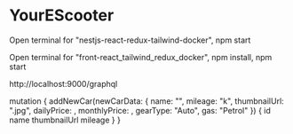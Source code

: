 # YourEScooter

Open terminal for "nestjs-react-redux-tailwind-docker", 
npm start

Open terminal for "front-react_tailwind_redux_docker", 
npm install, 
npm start


http://localhost:9000/graphql

mutation {
  addNewCar(newCarData: {
    name: "",
    mileage: "k",
    thumbnailUrl: ".jpg",
    dailyPrice: ,
    monthlyPrice: ,
    gearType: "Auto",
    gas: "Petrol"
  }) {
    id
    name
    thumbnailUrl
    mileage
  }
}
